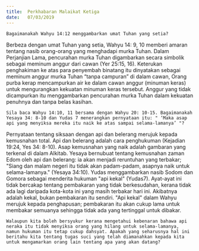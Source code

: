 ```yaml
---
title:  Perkhabaran Malaikat Ketiga
date:   07/03/2019
---
```


`Bagaimanakah Wahyu 14:12 menggambarkan umat Tuhan yang setia?`

Berbeza dengan umat Tuhan yang setia, Wahyu 14: 9, 10 memberi amaran tentang nasib orang-orang yang menghadapi murka Tuhan. Dalam Perjanjian Lama, pencurahan murka Tuhan digambarkan secara simbolik sebagai meminum anggur dari cawan (Yer 25:15, 16). Keterukan penghakiman ke atas para penyembah binatang itu dinyatakan sebagai meminum anggur murka Tuhan “tanpa campuran” di dalam cawan, Orang purba kerap mencampurkan air ke dalam cawan anggur (minuman keras) untuk mengurangkan kekuatan minuman keras tersebut. Anggur yang tidak dicampurkan itu menggambarkan pencurahan murka Tuhan dalam kekuatan penuhnya dan tanpa belas kasihan.  

`Sila baca Wahyu 14:10, 11 bersama dengan Wahyu 20: 10-15. Bagaimanakah Yesaya 34: 8-10 dan Yudas 7 menerangkan pernyataan itu: " ‘Maka asap api yang menyiksa mereka itu naik ke atas sampai selama-lamanya’ "?`

Pernyataan tentang  siksaan dengan api dan belerang merujuk kepada kemusnahan total. Api dan belerang adalah cara penghukuman (Kejadian 19:24, Yes 34: 8-10). Asap kemusnahan yang naik adalah gambaran yang terkenal di dalam Alkitab. Yesaya bernubuat tentang kemusnahan zaman Edom oleh api dan belerang: ia akan menjadi reruntuhan yang terbakar; "Siang dan malam negeri itu tidak akan padam-padam, asapnya naik untuk selama-lamanya." (Yesaya 34:10). Yudas menggambarkan nasib Sodom dan Gomora sebagai menderita hukuman "api kekal" (Yudas7). Ayat-ayat ini tidak bercakap tentang pembakaran yang tidak berkesudahan, kerana tidak ada lagi daripada kota-kota ini yang masih terbakar hari ini. Akibatnya adalah kekal, bukan pembakaran itu sendiri. "Api kekal" dalam Wahyu merujuk kepada penghapusan; pembakaran itu akan cukup lama untuk membakar semuanya  sehingga tidak ada yang tertinggal untuk dibakar.

`Walaupun kita boleh bersyukur kerana mengetahui kebenaran bahawa api neraka itu tidak menyiksa orang yang hilang untuk selama-lamanya, namun hukuman itu tetap cukup dahsyat. Apakah yang seharusnya hal ini beritahu kita tentang tugas suci yang telah diamanahkan kepada kita untuk mengamarkan orang lain tentang apa yang akan datang?`